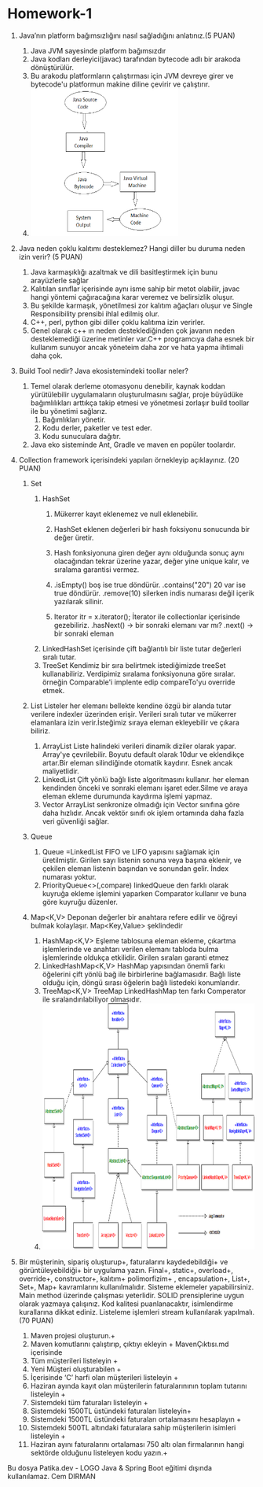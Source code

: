 # Homework-1

1. Java’nın platform bağımsızlığını nasıl sağladığını anlatınız.(5 PUAN)
   1. Java JVM sayesinde platform bağımsızdır
   2. Java kodları derleyici(javac) tarafından bytecode adlı bir arakoda dönüştürülür.
   3. Bu arakodu platformların çalıştırması için JVM devreye girer ve bytecode'u platformun makine diline çevirir ve
      çalıştırır.
   4. <img height="300" src="image/jvm.png" width="300" />

2. Java neden çoklu kalıtımı desteklemez? Hangi diller bu duruma neden izin verir? (5 PUAN)
   1. Java karmaşıklığı azaltmak ve dili basitleştirmek için bunu arayüzlerle sağlar
   2. Kalıtılan sınıflar içerisinde aynı isme sahip bir metot olabilir, javac hangi yöntemi çağıracağına karar veremez
      ve belirsizlik oluşur.
   3. Bu şekilde karmaşık, yönetilmesi zor kalıtım ağaçları oluşur ve Single Responsibility prensibi ihlal edilmiş olur.
   4. C++, perl, python gibi diller çoklu kalıtıma izin verirler.
   5. Genel olarak c++ ın neden desteklediğinden çok javanın neden desteklemediği üzerine metinler var.C++ programcıya
      daha esnek bir kullanım sunuyor ancak yöneteim daha zor ve hata yapma ihtimali daha çok.
3. Build Tool nedir? Java ekosistemindeki toollar neler?
   1. Temel olarak derleme otomasyonu denebilir, kaynak koddan yürütülebilir uygulamaların oluşturulmasını sağlar, proje
      büyüdüke bağımlılıkları arttıkça takip etmesi ve yönetmesi zorlaşır build toollar ile bu yönetimi sağlarız.
      1. Bağımlıkları yönetir.
      2. Kodu derler, paketler ve test eder.
      3. Kodu sunuculara dağıtır.
   2. Java eko sisteminde Ant, Gradle ve maven en popüler toolardır.
4. Collection framework içerisindeki
   yapıları örnekleyip açıklayınız. (20 PUAN)
   1. Set<E>
      1. HashSet<E>
         1. Mükerrer kayıt eklenemez ve null eklenebilir.
         2. HashSet<E> eklenen değerleri bir hash foksiyonu sonucunda bir değer üretir.
         3. Hash fonksiyonuna giren değer aynı olduğunda sonuç aynı olacağından tekrar üzerine yazar, değer yine unique
            kalır, ve sıralama garantisi vermez.
         4. .isEmpty() boş ise true döndürür.
            .contains("20") 20 var ise true döndürür.
            .remove(10) silerken indis numarası değil içerik yazılarak silinir.

         5. Iterator<E> itr = x.iterator(); İterator ile collectionlar içerisinde gezebiliriz.
            .hasNext() -> bir sonraki elemanı var mı?
            .next() -> bir sonraki eleman
      2. LinkedHashSet<E> içerisinde çift bağlantılı bir liste tutar değerleri sıralı tutar.
      3. TreeSet<E> Kendimiz bir sıra belirtmek istediğimizde treeSet kullanabiliriz. Verdipimiz sıralama fonksiyonuna
         göre
         sıralar. örneğin Comparable'i implente edip compareTo'yu override etmek.
   2. List<E> Listeler her elemanı bellekte kendine özgü bir alanda tutar verilere indexler
         üzerinden erişir. Verileri sıralı tutar ve mükerrer elamanlara izin verir.İsteğimiz sıraya eleman ekleyebilir ve çıkara biliriz.
      1. ArrayList<E>  Liste halindeki verileri dinamik diziler olarak yapar. Array'ye çevrilebilir. Boyutu default olarak 10dur ve eklendikçe artar.Bir eleman silindiğinde otomatik kaydırır. Esnek ancak maliyetlidir.
      2. LinkedList<E> Çift yönlü bağlı liste algoritmasını kullanır. her eleman kendinden önceki ve sonraki elemanı işaret eder.Silme ve araya eleman ekleme durumunda kaydırma işlemi yapmaz.
      3. Vector<E> ArrayList senkronize olmadığı için Vector sınıfına göre daha hızlıdır. Ancak vektör sınıfı ok işlem ortamında daha fazla veri güvenliği sağlar.
   3. Queue<E> 
      1. Queue =LinkedList<E> FIFO ve LIFO yapısını sağlamak için üretilmiştir. Girilen sayı listenin sonuna veya başına eklenir, ve çekilen eleman listenin başından ve sonundan gelir. İndex numarası yoktur.
      2. PriorityQueue<>(,compare) linkedQueue den farklı olarak kuyruğa ekleme işlemini yaparken Comparator kullanır ve buna göre kuyruğu düzenler.

   2. Map<K,V> Deponan değerler bir anahtara refere edilir ve öğreyi bulmak kolaylaşır.
      Map<Key,Value> şeklindedir
      1. HashMap<K,V> Eşleme tablosuna eleman ekleme, çıkartma işlemlerinde ve anahtarı verilen elemanı tabloda bulma işlemlerinde oldukça etkilidir. Girilen sıraları garanti etmez
      2. LinkedHashMap<K,V> HashMap yapısından önemli farkı öğelerini çift yönlü bağ ile birbirlerine bağlamasıdır. Bağlı liste olduğu için, döngü sırası öğelerin bağlı listedeki konumlarıdır.
      3. TreeMap<K,V> TreeMap LinkedHashMap ten farkı Comperator ile sıralandırılabiliyor olmasıdır.
      4. <img height="500" src="image/collection.png" width="700" />


5. Bir müşterinin, sipariş oluşturup+, faturalarını kaydedebildiği+ ve görüntüleyebildiği+ bir uygulama
   yazın.
   Final+, static+, overload+, override+, constructor+, kalıtım+
   polimorfizim+ , encapsulation+, List+, Set+, Map+ kavramlarını kullanılmalıdır.
   Sisteme eklemeler yapabilirsiniz.
   Main method üzerinde çalışması yeterlidir.
   SOLID prensiplerine uygun olarak yazmaya çalışınız.
   Kod kalitesi puanlanacaktır, isimlendirme kurallarına dikkat ediniz.
   Listeleme işlemleri stream kullanılarak yapılmalı.(70 PUAN)

   1. Maven projesi oluşturun.+
   2. Maven komutlarını çalıştırıp, çıktıyı ekleyin + MavenÇıktısı.md içerisinde
   3. Tüm müşterileri listeleyin +
   4. Yeni Müşteri oluşturabilen +
   5. İçerisinde ‘C’ harfi olan müşterileri listeleyin +
   6. Haziran ayında kayıt olan müşterilerin faturalarınının toplam tutarını listeleyin +
   7. Sistemdeki tüm faturaları listeleyin +
   8. Sistemdeki 1500TL üstündeki faturaları listeleyin+
   9. Sistemdeki 1500TL üstündeki faturaları ortalamasını hesaplayın +
   10. Sistemdeki 500TL altındaki faturalara sahip müşterilerin isimleri listeleyin +
   11. Haziran ayını faturalarını ortalaması 750 altı olan firmalarının hangi sektörde olduğunu listeleyen kodu yazın.+

Bu dosya Patika.dev - LOGO Java & Spring Boot eğitimi dışında kullanılamaz.
Cem DIRMAN
